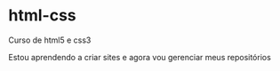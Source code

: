 # html-css
 Curso de html5 e css3 

 Estou aprendendo a criar sites e agora vou gerenciar meus repositórios
